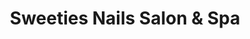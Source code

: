 ---
title: "Sweeties Nails Salon & Spa"
url: /campbell/sweeties-nails-salon-and-spa/
shop: beauty
---